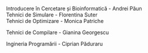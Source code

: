 Introducere în Cercetare și Bioinformatică - Andrei Păun \
Tehnici de Simulare - Florentina Suter \
Tehnici de Optimizare - Monica Patriche 

Tehnici de Compilare - Gianina Georgescu 

Ingineria Programării - Ciprian Păduraru 
